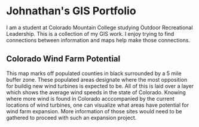 # Johnathan's GIS Portfolio
I am a student at Colorado Mountain College studying Outdoor Recreational Leadership. This is a collection of my GIS work. I enjoy trying to find connections between information and maps help make those connections.
## Colorado Wind Farm Potential
This map marks off populated counties in black surrounded by a 5 mile buffer zone. These populated areas designate where the most opposition for buildig new wind turbines is expected to be. All of this is laid over a layer which shows the average wind speeds in the state of Colorado. Knowing where more wind is found in Colorado acccompanied by the current locations of wind turbines, one can visualize what areas have potential for wind farm expansion. More information of those sites would need to be gathered to proceed with such an expansion project.
